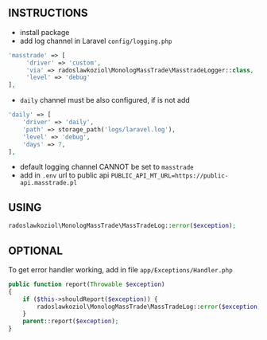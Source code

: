 ## INSTRUCTIONS

* install package
* add log channel in Laravel `config/logging.php`
```php 
'masstrade' => [
     'driver' => 'custom',
     'via' => radoslawkoziol\MonologMassTrade\MasstradeLogger::class,
     'level' => 'debug'
],
```
* `daily` channel must be also configured, if is not add
```php
'daily' => [
    'driver' => 'daily',
    'path' => storage_path('logs/laravel.log'),
    'level' => 'debug',
    'days' => 7,
],
```

* default logging channel CANNOT be set to `masstrade`
* add in `.env` url to public api 
`PUBLIC_API_MT_URL=https://public-api.masstrade.pl`


## USING
```php
radoslawkoziol\MonologMassTrade\MassTradeLog::error($exception);
```

## OPTIONAL

To get error handler working, add in file `app/Exceptions/Handler.php`

```php
public function report(Throwable $exception)
{
    if ($this->shouldReport($exception)) {
        radoslawkoziol\MonologMassTrade\MassTradeLog::error($exception);
    }
    parent::report($exception);
}

```
